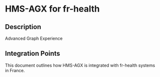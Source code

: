 # HMS-AGX for fr-health

## Description

Advanced Graph Experience

## Integration Points

This document outlines how HMS-AGX is integrated with fr-health systems in France.
